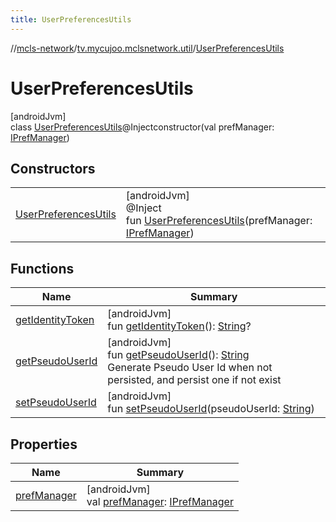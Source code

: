```yaml
---
title: UserPreferencesUtils
---
```

//[mcls-network](../../../index.html)/[tv.mycujoo.mclsnetwork.util](../index.html)/[UserPreferencesUtils](index.html)



# UserPreferencesUtils



[androidJvm]\
class [UserPreferencesUtils](index.html)@Injectconstructor(val prefManager: [IPrefManager](../../tv.mycujoo.mclsnetwork.manager/-i-pref-manager/index.html))



## Constructors


| | |
|---|---|
| [UserPreferencesUtils](-user-preferences-utils.html) | [androidJvm]<br>@Inject<br>fun [UserPreferencesUtils](-user-preferences-utils.html)(prefManager: [IPrefManager](../../tv.mycujoo.mclsnetwork.manager/-i-pref-manager/index.html)) |


## Functions


| Name | Summary |
|---|---|
| [getIdentityToken](get-identity-token.html) | [androidJvm]<br>fun [getIdentityToken](get-identity-token.html)(): [String](https://kotlinlang.org/api/latest/jvm/stdlib/kotlin/-string/index.html)? |
| [getPseudoUserId](get-pseudo-user-id.html) | [androidJvm]<br>fun [getPseudoUserId](get-pseudo-user-id.html)(): [String](https://kotlinlang.org/api/latest/jvm/stdlib/kotlin/-string/index.html)<br>Generate Pseudo User Id when not persisted, and persist one if  not exist |
| [setPseudoUserId](set-pseudo-user-id.html) | [androidJvm]<br>fun [setPseudoUserId](set-pseudo-user-id.html)(pseudoUserId: [String](https://kotlinlang.org/api/latest/jvm/stdlib/kotlin/-string/index.html)) |


## Properties


| Name | Summary |
|---|---|
| [prefManager](pref-manager.html) | [androidJvm]<br>val [prefManager](pref-manager.html): [IPrefManager](../../tv.mycujoo.mclsnetwork.manager/-i-pref-manager/index.html) |

